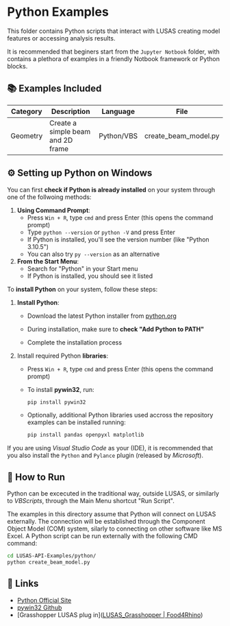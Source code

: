 # Python Examples

This folder contains Python scripts that interact with LUSAS creating model features or accessing analysis results.

It is recommended that beginers start from the `Jupyter Notbook` folder, with contains a plethora of examples in a friendly Notbook framework or Python blocks.

## 📚 Examples Included

| Category | Description                       | Language   | File                 |
| -------- | --------------------------------- | ---------- | -------------------- |
| Geometry | Create a simple beam and 2D frame | Python/VBS | create_beam_model.py |

## ⚙️ Setting up Python on Windows

You can first **check if Python is already installed** on your system through one of the follwoing methods:

1. **Using Command Prompt**:
   - Press `Win + R`, type `cmd` and press Enter (this opens the command prompt)
   - Type `python --version` or `python -V` and press Enter
   - If Python is installed, you'll see the version number (like "Python 3.10.5")
   - You can also try `py --version` as an alternative
2. **From the Start Menu**:
   - Search for "Python" in your Start menu
   - If Python is installed, you should see it listed

To **install Python** on your system, follow these steps:

1. **Install Python**:
   
   - Download the latest Python installer from [python.org](https://python.org)
   
   - During installation, make sure to **check "Add Python to PATH"**
   
   - Complete the installation process

2. Install required Python **libraries**:
   
   - Press `Win + R`, type `cmd` and press Enter (this opens the command prompt)
   
   - To install **pywin32**, run:
     
     ```bash
     pip install pywin32
     ```
   
   - Optionally, additional Python libraries used accross the repository examples can be installed running:
     
     ```bash
     pip install pandas openpyxl matplotlib
     ```

If you are using *Visual Studio Code* as your (IDE), it is recommended that you also install the `Python` and `Pylance` plugin (released by *Microsoft*).

## 🚀 How to Run

Python can be excecuted in the traditional way, outside LUSAS, or similarly to *VBScripts*, through the Main Menu shortcut "Run Script".

The examples in this directory assume that Python will connect on LUSAS externally. The connection will be established through the Component Object Model (COM) system, silarly to connecting on other software like MS Excel. A Python script can be run externally with the following CMD command: 

```bash
cd LUSAS-API-Examples/python/
python create_beam_model.py
```

## 🔗 Links

- [Python Official Site](https://www.python.org/)
- [pywin32 Github](https://github.com/mhammond/pywin32)
- [Grasshopper LUSAS plug in]([LUSAS_Grasshopper | Food4Rhino](https://www.food4rhino.com/en/app/lusasgrasshopper))
